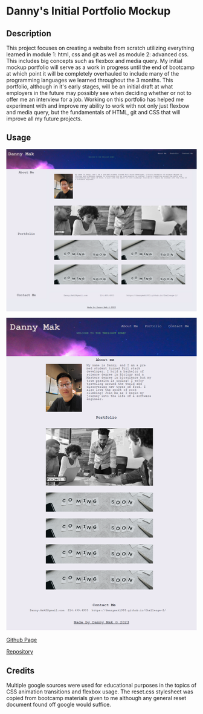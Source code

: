 # Danny's Initial Portfolio Mockup

## Description

This project focuses on creating a website from scratch utilizing everything learned in module 1: html, css and git as well as module 2: advanced css. This includes big concepts such as flexbox and media query. My initial mockup portfolio will serve as a work in progress until the end of bootcamp at which point it will be completely overhauled to include many of the programming languages we learned throughout the 3 months. This portfolio, although in it's early stages, will be an initial draft at what employers in the future may possibly see when deciding whether or not to offer me an interview for a job. Working on this portfolio has helped me experiment with and improve my ability to work with not only just flexbow and media query, but the fundamentals of HTML, git and CSS that will improve all my future projects.

## Usage

![alttext](./assets/images/screencapture-127-0-0-1-5500-index-html-2023-04-03-19_40_09.png)

![alttext](./assets/images/screencapture-file-C-Users-Danny-Desktop-Coding-Homework-02-HW-Initial-Portfolio-Develop-index-html-2023-04-03-19_49_01.png)

[Github Page](https://dannymak1993.github.io/Challenge-2/)

[Repository](https://github.com/Dannymak1993/Challenge-2)

## Credits

Multiple google sources were used for educational purposes in the topics of CSS animation transitions and flexbox usage.
The reset.css stylesheet was copied from bootcamp materials given to me although any general reset document found off google would suffice.

